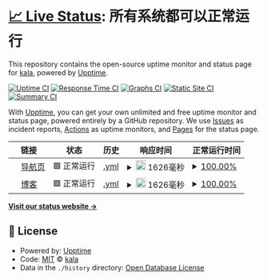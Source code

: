 # [📈 Live Status](https://lissettecarlr.github.io/upptime): <!--live status--> **所有系统都可以正常运行**

This repository contains the open-source uptime monitor and status page for [kala](kala.love), powered by [Upptime](https://github.com/upptime/upptime).

[![Uptime CI](https://github.com/lissettecarlr/upptime/workflows/Uptime%20CI/badge.svg)](https://github.com/lissettecarlr/upptime/actions?query=workflow%3A%22Uptime+CI%22)
[![Response Time CI](https://github.com/lissettecarlr/upptime/workflows/Response%20Time%20CI/badge.svg)](https://github.com/lissettecarlr/upptime/actions?query=workflow%3A%22Response+Time+CI%22)
[![Graphs CI](https://github.com/lissettecarlr/upptime/workflows/Graphs%20CI/badge.svg)](https://github.com/lissettecarlr/upptime/actions?query=workflow%3A%22Graphs+CI%22)
[![Static Site CI](https://github.com/lissettecarlr/upptime/workflows/Static%20Site%20CI/badge.svg)](https://github.com/lissettecarlr/upptime/actions?query=workflow%3A%22Static+Site+CI%22)
[![Summary CI](https://github.com/lissettecarlr/upptime/workflows/Summary%20CI/badge.svg)](https://github.com/lissettecarlr/upptime/actions?query=workflow%3A%22Summary+CI%22)

With [Upptime](https://upptime.js.org), you can get your own unlimited and free uptime monitor and status page, powered entirely by a GitHub repository. We use [Issues](https://github.com/lissettecarlr/upptime/issues) as incident reports, [Actions](https://github.com/lissettecarlr/upptime/actions) as uptime monitors, and [Pages](https://lissettecarlr.github.io/upptime) for the status page.

<!--start: status pages-->
<!-- This summary is generated by Upptime (https://github.com/upptime/upptime) -->
<!-- Do not edit this manually, your changes will be overwritten -->
<!-- prettier-ignore -->
| 链接 | 状态 | 历史 | 响应时间 | 正常运行时间 |
| --- | ------ | ------- | ------------- | ------ |
| <img alt="" src="https://icons.duckduckgo.com/ip3/kala.love.ico" height="13"> [导航页](https://kala.love) | 🟩 正常运行 | [.yml](https://github.com/lissettecarlr/upptime/commits/HEAD/history/.yml) | <details><summary><img alt="响应时间图像" src="./graphs//response-time-week.png" height="20"> 1626毫秒</summary><br><a href="https://lissettecarlr.github.io/upptime/history/"><img alt="响应时间 1655" src="https://img.shields.io/endpoint?url=https%3A%2F%2Fraw.githubusercontent.com%2Flissettecarlr%2Fupptime%2FHEAD%2Fapi%2F%2Fresponse-time.json"></a><br><a href="https://lissettecarlr.github.io/upptime/history/"><img alt="24 小时响应时间 1456" src="https://img.shields.io/endpoint?url=https%3A%2F%2Fraw.githubusercontent.com%2Flissettecarlr%2Fupptime%2FHEAD%2Fapi%2F%2Fresponse-time-day.json"></a><br><a href="https://lissettecarlr.github.io/upptime/history/"><img alt="7 天正常运行时间 1626" src="https://img.shields.io/endpoint?url=https%3A%2F%2Fraw.githubusercontent.com%2Flissettecarlr%2Fupptime%2FHEAD%2Fapi%2F%2Fresponse-time-week.json"></a><br><a href="https://lissettecarlr.github.io/upptime/history/"><img alt="30天的正常运行时间 1655" src="https://img.shields.io/endpoint?url=https%3A%2F%2Fraw.githubusercontent.com%2Flissettecarlr%2Fupptime%2FHEAD%2Fapi%2F%2Fresponse-time-month.json"></a><br><a href="https://lissettecarlr.github.io/upptime/history/"><img alt="1年的正常运行时间 1655" src="https://img.shields.io/endpoint?url=https%3A%2F%2Fraw.githubusercontent.com%2Flissettecarlr%2Fupptime%2FHEAD%2Fapi%2F%2Fresponse-time-year.json"></a></details> | <details><summary><a href="https://lissettecarlr.github.io/upptime/history/">100.00%</a></summary><a href="https://lissettecarlr.github.io/upptime/history/"><img alt="正常运行时间 100.00%" src="https://img.shields.io/endpoint?url=https%3A%2F%2Fraw.githubusercontent.com%2Flissettecarlr%2Fupptime%2FHEAD%2Fapi%2F%2Fuptime.json"></a><br><a href="https://lissettecarlr.github.io/upptime/history/"><img alt="24 小时正常运行时间 100.00%" src="https://img.shields.io/endpoint?url=https%3A%2F%2Fraw.githubusercontent.com%2Flissettecarlr%2Fupptime%2FHEAD%2Fapi%2F%2Fuptime-day.json"></a><br><a href="https://lissettecarlr.github.io/upptime/history/"><img alt="7 天正常运行时间 100.00%" src="https://img.shields.io/endpoint?url=https%3A%2F%2Fraw.githubusercontent.com%2Flissettecarlr%2Fupptime%2FHEAD%2Fapi%2F%2Fuptime-week.json"></a><br><a href="https://lissettecarlr.github.io/upptime/history/"><img alt="30天的正常运行时间 100.00%" src="https://img.shields.io/endpoint?url=https%3A%2F%2Fraw.githubusercontent.com%2Flissettecarlr%2Fupptime%2FHEAD%2Fapi%2F%2Fuptime-month.json"></a><br><a href="https://lissettecarlr.github.io/upptime/history/"><img alt="1年的正常运行时间 100.00%" src="https://img.shields.io/endpoint?url=https%3A%2F%2Fraw.githubusercontent.com%2Flissettecarlr%2Fupptime%2FHEAD%2Fapi%2F%2Fuptime-year.json"></a></details>
| <img alt="" src="https://icons.duckduckgo.com/ip3/blog.kala.love.ico" height="13"> [博客](https://blog.kala.love) | 🟩 正常运行 | [.yml](https://github.com/lissettecarlr/upptime/commits/HEAD/history/.yml) | <details><summary><img alt="响应时间图像" src="./graphs//response-time-week.png" height="20"> 1626毫秒</summary><br><a href="https://lissettecarlr.github.io/upptime/history/"><img alt="响应时间 1655" src="https://img.shields.io/endpoint?url=https%3A%2F%2Fraw.githubusercontent.com%2Flissettecarlr%2Fupptime%2FHEAD%2Fapi%2F%2Fresponse-time.json"></a><br><a href="https://lissettecarlr.github.io/upptime/history/"><img alt="24 小时响应时间 1456" src="https://img.shields.io/endpoint?url=https%3A%2F%2Fraw.githubusercontent.com%2Flissettecarlr%2Fupptime%2FHEAD%2Fapi%2F%2Fresponse-time-day.json"></a><br><a href="https://lissettecarlr.github.io/upptime/history/"><img alt="7 天正常运行时间 1626" src="https://img.shields.io/endpoint?url=https%3A%2F%2Fraw.githubusercontent.com%2Flissettecarlr%2Fupptime%2FHEAD%2Fapi%2F%2Fresponse-time-week.json"></a><br><a href="https://lissettecarlr.github.io/upptime/history/"><img alt="30天的正常运行时间 1655" src="https://img.shields.io/endpoint?url=https%3A%2F%2Fraw.githubusercontent.com%2Flissettecarlr%2Fupptime%2FHEAD%2Fapi%2F%2Fresponse-time-month.json"></a><br><a href="https://lissettecarlr.github.io/upptime/history/"><img alt="1年的正常运行时间 1655" src="https://img.shields.io/endpoint?url=https%3A%2F%2Fraw.githubusercontent.com%2Flissettecarlr%2Fupptime%2FHEAD%2Fapi%2F%2Fresponse-time-year.json"></a></details> | <details><summary><a href="https://lissettecarlr.github.io/upptime/history/">100.00%</a></summary><a href="https://lissettecarlr.github.io/upptime/history/"><img alt="正常运行时间 100.00%" src="https://img.shields.io/endpoint?url=https%3A%2F%2Fraw.githubusercontent.com%2Flissettecarlr%2Fupptime%2FHEAD%2Fapi%2F%2Fuptime.json"></a><br><a href="https://lissettecarlr.github.io/upptime/history/"><img alt="24 小时正常运行时间 100.00%" src="https://img.shields.io/endpoint?url=https%3A%2F%2Fraw.githubusercontent.com%2Flissettecarlr%2Fupptime%2FHEAD%2Fapi%2F%2Fuptime-day.json"></a><br><a href="https://lissettecarlr.github.io/upptime/history/"><img alt="7 天正常运行时间 100.00%" src="https://img.shields.io/endpoint?url=https%3A%2F%2Fraw.githubusercontent.com%2Flissettecarlr%2Fupptime%2FHEAD%2Fapi%2F%2Fuptime-week.json"></a><br><a href="https://lissettecarlr.github.io/upptime/history/"><img alt="30天的正常运行时间 100.00%" src="https://img.shields.io/endpoint?url=https%3A%2F%2Fraw.githubusercontent.com%2Flissettecarlr%2Fupptime%2FHEAD%2Fapi%2F%2Fuptime-month.json"></a><br><a href="https://lissettecarlr.github.io/upptime/history/"><img alt="1年的正常运行时间 100.00%" src="https://img.shields.io/endpoint?url=https%3A%2F%2Fraw.githubusercontent.com%2Flissettecarlr%2Fupptime%2FHEAD%2Fapi%2F%2Fuptime-year.json"></a></details>

<!--end: status pages-->

[**Visit our status website →**](https://lissettecarlr.github.io/upptime)

## 📄 License

- Powered by: [Upptime](https://github.com/upptime/upptime)
- Code: [MIT](./LICENSE) © [kala](kala.love)
- Data in the `./history` directory: [Open Database License](https://opendatacommons.org/licenses/odbl/1-0/)
